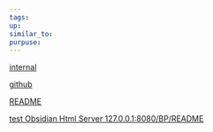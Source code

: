 ```yaml
---
tags: 
up: 
similar_to:
purpuse:
---
```


[internal](obsidian://show-plugin?id=html-server)

[github](https://github.com/Pr0dt0s/obsidian-html-server)

[README](https://github.com/Pr0dt0s/obsidian-html-server/blob/master/README.md)

[test Obsidian Html Server 127.0.0.1:8080/BP/README](http://127.0.0.1:8080/BP/README.md)
